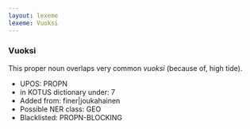 ```yaml
---
layout: lexeme
lexeme: Vuoksi
---
```


###  Vuoksi

This proper noun overlaps  very common *vuoksi* (because of, high tide).
* UPOS:  PROPN
* in KOTUS dictionary under:  7
* Added from:  finer|joukahainen
* Possible NER class:  GEO
* Blacklisted:  PROPN-BLOCKING

